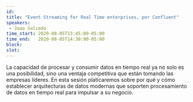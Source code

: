 ```yaml
---
id: 
title: "Event Streaming for Real Time enterprises, por Confluent"
speakers:
 - Joao Salcedo
time_start: 2020-08-05T13:45:00-05:00
time_end:   2020-08-05T14:30:00-05:00
block: 
slot: 
---
```


La capacidad de procesar y consumir datos en tiempo real ya no solo es una posibilidad, sino una ventaja competitiva que están tomando las empresas líderes. En esta sesión platicaremos sobre por qué y cómo establecer arquitecturas de datos modernas que soporten procesamiento de datos en tiempo real para impulsar a su negocio.